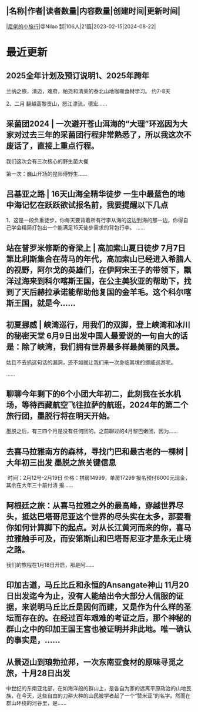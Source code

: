 |名称|作者|读者数量|内容数量|创建时间|更新时间|
---
|[尼佬的小旅行](https://xiaobot.net/p/byebyeplanet?refer=0b133df9-27dc-423b-8101-639049001c13)|@Nilao ㍿|106人|21篇|2023-02-15|2024-08-22|

# 最近更新
## 2025全年计划及预订说明1、2025年跨年  
兰纳之旅，清迈，难府，帕尧和清莱的泰北山地咖喱食材学习。
约7-8天

2、二月
翻越高黎贡山，怒江漂流，德宏......
## 采菌团2024 | 一次避开苍山洱海的“大理”环巡因为大家对过去三年的采菌团行程非常熟悉了，所以我这次不废话了，直接上重点行程。

我们这次会有三次核心的野生菌大餐

第一次：巍山开场的昆师傅野生......
## 吕基亚之路 |  16天山海全精华徒步  一生中最蓝色的地中海记忆在跃跃欲试报名前，我要提醒以下几点

1、这是一段负重徒步，你每天要背着所有行李从海的这边到海的那一边，你得自己学会精简打包出一个能满足15天徒步需求的背包行李。
......
## 站在普罗米修斯的脊梁上 |  高加索山夏日徒步  7月7日第比利斯集合在荷马的年代，高加索山已经进入希腊人的视野，阿尔戈的英雄们，在伊阿宋王子的带领下，飘洋过海来到科尔喀斯王国，在公主美狄亚的帮助下，找到了天后赫拉承诺能帮助他复国的金羊毛。这个科尔喀斯王国，就是今......
## 初夏挪威 | 峡湾巡行，用我们的双脚，登上峡湾和冰川的秘密天堂  6月9日出发中国人最爱说的一句自大的话是：除了峡湾，我们拥有世界最多样最美丽的风景。

姑且不去抓这句话的漏洞，还不如就让我们来一次身临其境的挪威巡游呢。

......
## 聊聊今年剩下的6个小团大年初二，此刻我在长水机场，等待西藏航空飞往拉萨的航班，2024年的第二个旅行团，墨脱行将在明天开始。

墨脱之后，有三四个月是没有任何团的。之前聊过的4月黎巴嫩团，因为......
## 去喜马拉雅南方的森林，寻找门巴和最古老的一棵树 | 大年初三出发 墨脱之旅关键信息
​
​时间：2月12号-2月19日
​价格：拼房14999，单房17299
报名预付6000元现金，其余在大年三十前付清
报......
## 阿根廷之旅：从喜马拉雅之外的最高峰，穿越世界尽头，抵达巴塔哥尼亚这个世界的尽头实在太多，那要看你如何计算脚下的起点。对从长江黄河而来的你，喜马拉雅触手可及，而安第斯山和巴塔哥尼亚才是永无止境之路。

我们的旅程在1月18日开启，那是阿......
## 印加古道，马丘比丘和永恒的Ansangate神山  11月20日出发迄今为止，没有人能给出令大部分人信服的证据，来说明马丘比丘是因何而建，又是作为什么样的圣坛而存在的。在经过百年艰难的考证之后，那个神秘的群山之中的印加王国王宫也被证明并非此地。唯一确认的事实是，......
## 从景迈山到琅勃拉邦，一次东南亚食材的原味寻觅之旅，十月28日出发

中世纪的东南亚北部，在如海洋般的群山上，是各自为家的远离平原政治的山地民族，在今天，这些自由的刀耕火种的山民被学者起了一个“赞米亚”的名字。然而在群山环绕的河谷里，是......

